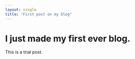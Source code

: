 ```yaml
---
layout: single
title: "First post on my blog"
---
```


# I just made my first ever blog. 
This is a trial post. 
